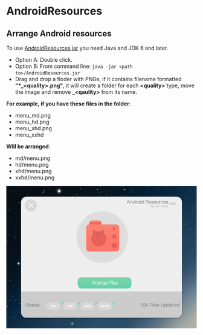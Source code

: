 # AndroidResources
## Arrange Android resources

To use [AndroidResources.jar](https://github.com/rondesta/and_res/raw/master/AndroidResources.jar) you need Java and JDK 6 and later.
* Option A: Double click. 
* Option B: From command line: ```java -jar <path to>/AndroidResources.jar```
* Drag and drop a floder with PNGs, if it contains filename formatted **"\*\_\<quality\>.png"**, 
it will create a folder for each **\<quality\>** type, move the image and remove **\_\<qaulity\>** from its name.

**For example, if you have these files in the folder**:
* menu_md.png
* menu_hd.png
* menu_xhd.png
* menu_xxhd

**Will be arranged**:
* md/menu.png
* hd/menu.png
* xhd/menu.png
* xxhd/menu.png


![Screenshot](https://github.com/rondesta/and_res/blob/master/screenshot.jpeg)
